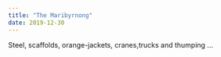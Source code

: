 ```yaml
---
title: "The Maribyrnong"
date: 2019-12-30
---
```


Steel, scaffolds, orange-jackets, cranes,trucks and thumping ...

